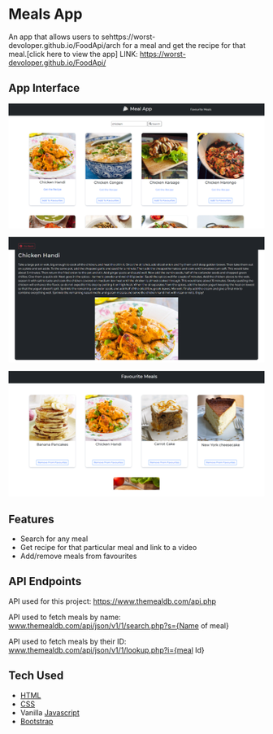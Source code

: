 # Meals App

An app that allows users to sehttps://worst-devoloper.github.io/FoodApi/arch for a meal and get the recipe for that meal.[click here to view the app] LINK: https://worst-devoloper.github.io/FoodApi/

## App Interface

![Homepage](assets/homepage.png)

![Recipe Details](assets/recipe_details.png)

![Favourites](assets/favourites_page.png)

## Features

- Search for any meal
- Get recipe for that particular meal and link to a video
- Add/remove meals from favourites

## API Endpoints

API used for this project: <https://www.themealdb.com/api.php>

API used to fetch meals by name: www.themealdb.com/api/json/v1/1/search.php?s={Name of meal}

API used to fetch meals by their ID: www.themealdb.com/api/json/v1/1/lookup.php?i={meal Id}

## Tech Used

- [HTML](https://en.wikipedia.org/wiki/HTML)
- [CSS](https://en.wikipedia.org/wiki/CSS)
- Vanilla [Javascript](https://www.javascript.com/)
- [Bootstrap](https://getbootstrap.com/)
